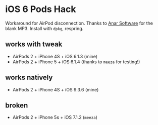 # iOS 6 Pods Hack
Workaround for AirPod disconnection. Thanks to [Anar Software](https://github.com/anars/blank-audio) for the blank MP3. Install with `dpkg`, respring.

## works with tweak

- AirPods 2 + iPhone 4S + iOS 6.1.3 (mine)
- AirPods 2 + iPhone 5 + iOS 6.1.4 (thanks to `meeza` for testing!)

## works natively

- AirPods 2 + iPhone 4S + iOS 9.3.6 (mine)

## broken

- AirPods 2 + iPhone 5s + iOS 7.1.2 (`meeza`)